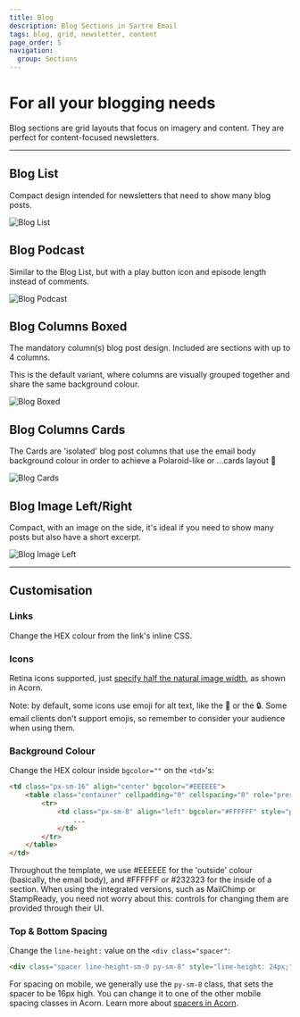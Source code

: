```yaml
---
title: Blog
description: Blog Sections in Sartre Email
tags: blog, grid, newsletter, content
page_order: 5
navigation:
  group: Sections
---
```


# For all your blogging needs

Blog sections are grid layouts that focus on imagery and content. They are perfect for content-focused newsletters.

---

## Blog List

Compact design intended for newsletters that need to show many blog posts.

![Blog List](/img/email/sartre/sections/blog-list.png)

## Blog Podcast

Similar to the Blog List, but with a play button icon and episode length instead of comments.

![Blog Podcast](/img/email/sartre/sections/blog-podcast.png)

## Blog Columns Boxed

The mandatory column(s) blog post design. Included are sections with up to 4 columns.

This is the default variant, where columns are visually grouped together and share the same background colour.

![Blog Boxed](/img/email/sartre/sections/blog-columns-boxed.jpg)

## Blog Columns Cards

The Cards are 'isolated' blog post columns that use the email body background colour in order to achieve a Polaroid-like or ...cards layout 🙂

![Blog Cards](/img/email/sartre/sections/blog-columns-cards.jpg)

## Blog Image Left/Right

Compact, with an image on the side, it's ideal if you need to show many posts but also have a short excerpt.

![Blog Image Left](/img/email/sartre/sections/blog-image-left.jpg)

---

## Customisation

### Links

Change the HEX colour from the link's inline CSS.

### Icons

Retina icons supported, just [specify half the natural image width](https://thememountain.github.io/documentation/acorn/content/images.html), as shown in Acorn.

Note: by default, some icons use emoji for alt text, like the 💭 or the 🔒. Some email clients don't support emojis, so remember to consider your audience when using them.

### Background Colour

Change the HEX colour inside `bgcolor=""` on the `<td>`'s:

```html
<td class="px-sm-16" align="center" bgcolor="#EEEEEE">
    <table class="container" cellpadding="0" cellspacing="0" role="presentation" width="600">
        <tr>
            <td class="px-sm-8" align="left" bgcolor="#FFFFFF" style="padding: 0 24px;">
                ...
            </td>
        </tr>
    </table>
</td>
```

Throughout the template, we use #EEEEEE for the 'outside' colour (basically, the email body), and #FFFFFF or #232323 for the inside of a section. When using the integrated versions, such as MailChimp or StampReady, you need not worry about this: controls for changing them are provided through their UI.

### Top & Bottom Spacing

Change the `line-height:` value on the `<div class="spacer"`: 

```html
<div class="spacer line-height-sm-0 py-sm-8" style="line-height: 24px;">&zwnj;</div>
```

For spacing on mobile, we generally use the `py-sm-8` class, that sets the spacer to be 16px high. You can change it to one of the other mobile spacing classes in Acorn. Learn more about [spacers in Acorn](https://thememountain.github.io/documentation/acorn/utilities/spacing.html).

